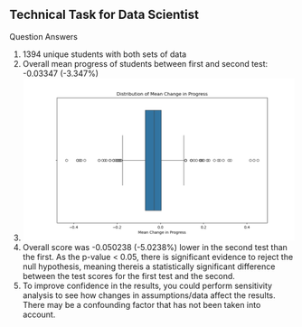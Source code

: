 ## Technical Task for Data Scientist

Question Answers
1. 1394 unique students with both sets of data
2. Overall mean progress of students between first and second test: -0.03347 (-3.347%)
3. ![](working/distribution.png)
4. Overall score was -0.050238 (-5.0238%) lower in the second test than the first. As the p-value < 0.05, there is significant evidence to reject the null hypothesis, meaning thereis a statistically significant difference between the test scores for the first test and the second.
5. To improve confidence in the results, you could perform sensitivity analysis to see how changes in assumptions/data affect the results. There may be a confounding factor that has not been taken into account.